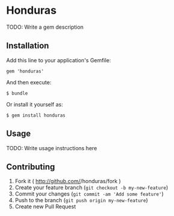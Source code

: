 # Honduras

TODO: Write a gem description

## Installation

Add this line to your application's Gemfile:

    gem 'honduras'

And then execute:

    $ bundle

Or install it yourself as:

    $ gem install honduras

## Usage

TODO: Write usage instructions here

## Contributing

1. Fork it ( http://github.com/<my-github-username>/honduras/fork )
2. Create your feature branch (`git checkout -b my-new-feature`)
3. Commit your changes (`git commit -am 'Add some feature'`)
4. Push to the branch (`git push origin my-new-feature`)
5. Create new Pull Request

